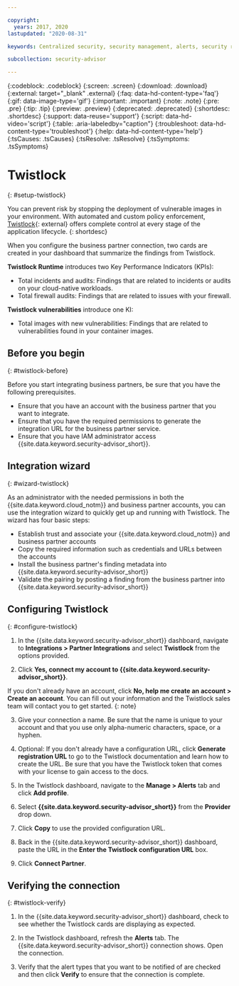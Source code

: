 ```yaml
---

copyright:
  years: 2017, 2020
lastupdated: "2020-08-31"

keywords: Centralized security, security management, alerts, security risk, insights, threat detection

subcollection: security-advisor

---
```


{:codeblock: .codeblock}
{:screen: .screen}
{:download: .download}
{:external: target="_blank" .external}
{:faq: data-hd-content-type='faq'}
{:gif: data-image-type='gif'}
{:important: .important}
{:note: .note}
{:pre: .pre}
{:tip: .tip}
{:preview: .preview}
{:deprecated: .deprecated}
{:shortdesc: .shortdesc}
{:support: data-reuse='support'}
{:script: data-hd-video='script'}
{:table: .aria-labeledby="caption"}
{:troubleshoot: data-hd-content-type='troubleshoot'}
{:help: data-hd-content-type='help'}
{:tsCauses: .tsCauses}
{:tsResolve: .tsResolve}
{:tsSymptoms: .tsSymptoms}


# Twistlock
{: #setup-twistlock}

You can prevent risk by stopping the deployment of vulnerable images in your environment. With automated and custom policy enforcement, [Twistlock](https://www.twistlock.com){: external} offers complete control at every stage of the application lifecycle.
{: shortdesc}

When you configure the business partner connection, two cards are created in your dashboard that summarize the findings from Twistlock.

**Twistlock Runtime** introduces two Key Performance Indicators (KPIs):

* Total incidents and audits: Findings that are related to incidents or audits on your cloud-native workloads.
* Total firewall audits: Findings that are related to issues with your firewall.

**Twistlock vulnerabilities** introduce one KI:

* Total images with new vulnerabilities: Findings that are related to vulnerabilities found in your container images.


## Before you begin
{: #twistlock-before}

Before you start integrating business partners, be sure that you have the following prerequisites.

* Ensure that you have an account with the business partner that you want to integrate.
* Ensure that you have the required permissions to generate the integration URL for the business partner service.
* Ensure that you have IAM administrator access {{site.data.keyword.security-advisor_short}}.


## Integration wizard
{: #wizard-twistlock}

As an administrator with the needed permissions in both the {{site.data.keyword.cloud_notm}} and business partner accounts, you can use the integration wizard to quickly get up and running with Twistlock. The wizard has four basic steps:

* Establish trust and associate your {{site.data.keyword.cloud_notm}} and business partner accounts
* Copy the required information such as credentials and URLs between the accounts
* Install the business partner's finding metadata into {{site.data.keyword.security-advisor_short}}
* Validate the pairing by posting a finding from the business partner into {{site.data.keyword.security-advisor_short}}



## Configuring Twistlock
{: #configure-twistlock}

1. In the {{site.data.keyword.security-advisor_short}} dashboard, navigate to **Integrations > Partner Integrations** and select **Twistlock** from the options provided.

2. Click **Yes, connect my account to {{site.data.keyword.security-advisor_short}}**.

  If you don't already have an account, click **No, help me create an account > Create an account**. You can fill out your information and the Twistlock sales team will contact you to get started.
  {: note}

3. Give your connection a name. Be sure that the name is unique to your account and that you use only alpha-numeric characters, space, or a hyphen.

4. Optional: If you don't already have a configuration URL, click **Generate registration URL** to go to the Twistlock documentation and learn how to create the URL. Be sure that you have the Twistlock token that comes with your license to gain access to the docs.

5. In the Twistlock dashboard, navigate to the **Manage > Alerts** tab and click **Add profile**.

6. Select **{{site.data.keyword.security-advisor_short}}** from the **Provider** drop down.

7. Click **Copy** to use the provided configuration URL.

8. Back in the {{site.data.keyword.security-advisor_short}} dashboard, paste the URL in the **Enter the Twistlock configuration URL** box.

9. Click **Connect Partner**.



## Verifying the connection
{: #twistlock-verify}

1. In the {{site.data.keyword.security-advisor_short}} dashboard, check to see whether the Twistlock cards are displaying as expected.

2. In the Twistlock dashboard, refresh the **Alerts** tab. The {{site.data.keyword.security-advisor_short}} connection shows. Open the connection.

3. Verify that the alert types that you want to be notified of are  checked and then click **Verify** to ensure that the connection is complete.
